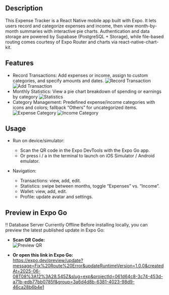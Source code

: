 ## Description
This Expense Tracker is a React Native mobile app built with Expo. It lets users record and categorize expenses and income, then view month-by-month summaries with interactive pie charts. Authentication and data storage are powered by Supabase (PostgreSQL + Storage), while file-based routing comes courtesy of Expo Router and charts via react-native-chart-kit.

## Features
- Record Transactions: Add expenses or income, assign to custom categories, and specify amounts and dates.
![Record Transaction](assets/images/expense.jpg)
![Add Transaction](assets/images/add_expense_2.jpg)
- Monthly Statistics: View a pie chart breakdown of spending or earnings by category 
![Statistics](assets/images/charts.jpg)
- Category Management: Predefined expense/income categories with icons and colors; fallback “Others” for uncategorized items.
![Expense Category](assets/images/add_expense_1.jpg)
![Income Category](assets/images/add_income.jpg)

## Usage
- Run on device/simulator:
  - Scan the QR code in the Expo DevTools with the Expo Go app.
  - Or press i / a in the terminal to launch on iOS Simulator / Android emulator.

- Navigation:
  - Transactions: view, add, edit.
  - Statistics: swipe between months, toggle “Expenses” vs. “Income”.
  - Wallet: view, add, edit.
  - Profile: update avatar and settings.

## Preview in Expo Go
!! Database Server Currently Offline
Before installing locally, you can preview the latest published update in Expo Go:

- **Scan QR Code:**  
  ![Preview QR](./assets/images/Expo-QR.svg)

- **Or open this link in Expo Go:**  
  https://expo.dev/preview/update?message=Fix%20Route%20Error&updateRuntimeVersion=1.0.0&createdAt=2025-06-08T08%3A12%3A28.545Z&slug=exp&projectId=061d64c8-3c74-453d-a71b-edb77bb0785f&group=3a6d4d8b-6381-4023-98d9-46ca28b6b4e1
